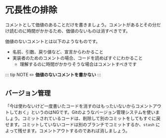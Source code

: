 # 冗長性の排除

コメントとして価値のあることだけを書きましょう。コメントがあるとその分だけ読むのに時間がかかるため、価値のないものは消すべきです。

価値のないコメントとは以下のようなものです。

- 名前、引数、戻り値など、宣言からわかること
- 実装者のためのコメントの場合、コードを読めばすぐにわかること
  - 理解するのに時間がかかりそうな場合はコメントすべきです

::: tip NOTE
:pencil2: **価値のないコメントを書かない**
:::

## バージョン管理

「今は使わないけど一度書いたコードを消すのはもったいないからコメントアウトしておく」というのはNGです。Gitのようなバージョン管理システムを使いましょう。コミットされているコードは、削除して別のコミットをしてもすぐに戻せます。コミットしていないコードは別のブランチでコミットするか、`stash` によって残せます。コメントアウトするのであれば消しましょう。
